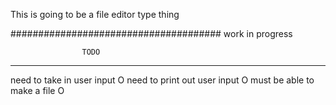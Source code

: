 
This is going to be a file editor type thing 



######################################
work in progress

                    TODO
------------------------------------------------
need to take in user input O
need to print out user input O
must be able to make a file O
